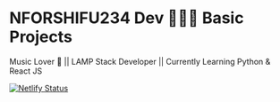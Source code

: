 # NFORSHIFU234 Dev 🧑‍💻🖤 Basic Projects
<p>
  Music Lover 🎵 || LAMP Stack Developer || Currently Learning Python & React JS
</p>

[![Netlify Status](https://api.netlify.com/api/v1/badges/0b46b417-8ffd-42bb-8156-74e45bf471d1/deploy-status)](https://app.netlify.com/sites/nfsfu-frontend-projects/deploys)

